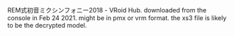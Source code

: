REM式初音ミクシンフォニー2018 - VRoid Hub.
downloaded from the console in Feb 24 2021.
might be in pmx or vrm format.
the xs3 file is likely to be the decrypted model. 
